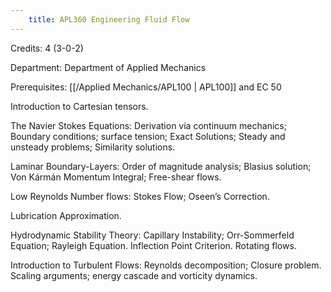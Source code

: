 ```yaml
---
    title: APL360 Engineering Fluid Flow
---
```

Credits: 4 (3-0-2)

Department: Department of Applied Mechanics

Prerequisites: [[/Applied Mechanics/APL100 | APL100]] and EC 50

Introduction to Cartesian tensors.

The Navier Stokes Equations: Derivation via continuum mechanics; Boundary conditions; surface tension; Exact Solutions; Steady and unsteady problems; Similarity solutions.

Laminar Boundary-Layers: Order of magnitude analysis; Blasius solution; Von Kármán Momentum Integral; Free-shear flows.

Low Reynolds Number flows: Stokes Flow; Oseen’s Correction.

Lubrication Approximation.

Hydrodynamic Stability Theory: Capillary Instability; Orr-Sommerfeld Equation; Rayleigh Equation. Inflection Point Criterion. Rotating flows.

Introduction to Turbulent Flows: Reynolds decomposition; Closure problem. Scaling arguments; energy cascade and vorticity dynamics.